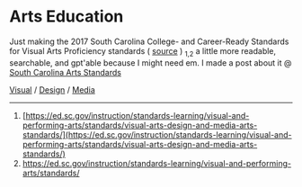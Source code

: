 # Arts Education

Just making the 2017 South Carolina College- and Career-Ready Standards for Visual Arts Proficiency standards ( [source](https://ed.sc.gov/instruction/standards-learning/visual-and-performing-arts/standards/visual-arts-design-and-media-arts-standards/) ) <sub>1,2</sub>  a little more readable, searchable, and gpt'able because I might need em. I made a post about it @ [South Carolina Arts Standards](/posts/sc-arts)

[Visual](/notes/art/visual) / [Design](/notes/art/design) / [Media](/notes/art/media)

---

1. [https://ed.sc.gov/instruction/standards-learning/visual-and-performing-arts/standards/visual-arts-design-and-media-arts-standards/](https://ed.sc.gov/instruction/standards-learning/visual-and-performing-arts/standards/visual-arts-design-and-media-arts-standards/)
2. https://ed.sc.gov/instruction/standards-learning/visual-and-performing-arts/standards/


